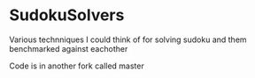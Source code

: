 # SudokuSolvers
Various technniques I could think of for solving sudoku and them benchmarked against eachother

Code is in another fork called master
